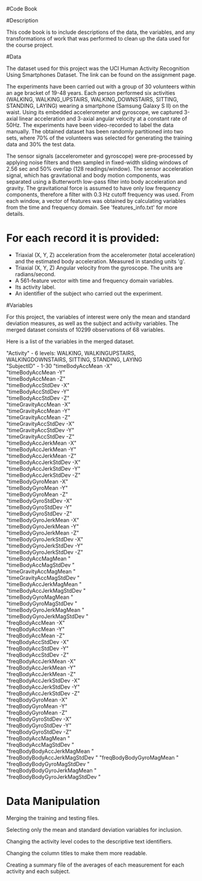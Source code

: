 #Code Book

#Description

This code book is to include descriptions of the data, the variables, and any transformations of work that was performed to clean up the data used for the course project.

#Data

The dataset used for this project was the UCI Human Activity Recognition Using Smartphones Dataset.  The link can be found on the assignment page.

The experiments have been carried out with a group of 30 volunteers within an age bracket of 19-48 years. Each person performed six activities (WALKING, WALKING_UPSTAIRS, WALKING_DOWNSTAIRS, SITTING, STANDING, LAYING) wearing a smartphone (Samsung Galaxy S II) on the waist. Using its embedded accelerometer and gyroscope, we captured 3-axial linear acceleration and 3-axial angular velocity at a constant rate of 50Hz. The experiments have been video-recorded to label the data manually. The obtained dataset has been randomly partitioned into two sets, where 70% of the volunteers was selected for generating the training data and 30% the test data. 

The sensor signals (accelerometer and gyroscope) were pre-processed by applying noise filters and then sampled in fixed-width sliding windows of 2.56 sec and 50% overlap (128 readings/window). The sensor acceleration signal, which has gravitational and body motion components, was separated using a Butterworth low-pass filter into body acceleration and gravity. The gravitational force is assumed to have only low frequency components, therefore a filter with 0.3 Hz cutoff frequency was used. From each window, a vector of features was obtained by calculating variables from the time and frequency domain. See 'features_info.txt' for more details. 

For each record it is provided:
======================================

- Triaxial (X, Y, Z) acceleration from the accelerometer (total acceleration) and the estimated body acceleration.  Measured in standing units 'g'.
- Triaxial (X, Y, Z) Angular velocity from the gyroscope.   The units are radians/second.
- A 561-feature vector with time and frequency domain variables. 
- Its activity label. 
- An identifier of the subject who carried out the experiment.

#Variables

For this project, the variables of interest were only the mean and standard deviation measures, as well as the subject and activity variables.  The merged dataset consists of 10299 observations of 68 variables.

Here is a list of the variables in the merged dataset.
                    
"Activity" - 6 levels:  WALKING, WALKINGUPSTAIRS, WALKINGDOWNSTAIRS, SITTING, STANDING, LAYING    
"SubjectID" - 1-30
"timeBodyAccMean -X"          
"timeBodyAccMean -Y"            
"timeBodyAccMean -Z"             
"timeBodyAccStdDev -X"          
"timeBodyAccStdDev -Y"           
"timeBodyAccStdDev -Z"          
"timeGravityAccMean -X"          
"timeGravityAccMean -Y"         
"timeGravityAccMean -Z"          
"timeGravityAccStdDev -X"       
"timeGravityAccStdDev -Y"        
"timeGravityAccStdDev -Z"       
"timeBodyAccJerkMean -X"         
"timeBodyAccJerkMean -Y"        
"timeBodyAccJerkMean -Z"         
"timeBodyAccJerkStdDev -X"      
"timeBodyAccJerkStdDev -Y"       
"timeBodyAccJerkStdDev -Z"      
"timeBodyGyroMean -X"            
"timeBodyGyroMean -Y"           
"timeBodyGyroMean -Z"            
"timeBodyGyroStdDev -X"         
"timeBodyGyroStdDev -Y"          
"timeBodyGyroStdDev -Z"         
"timeBodyGyroJerkMean -X"        
"timeBodyGyroJerkMean -Y"       
"timeBodyGyroJerkMean -Z"        
"timeBodyGyroJerkStdDev -X"     
"timeBodyGyroJerkStdDev -Y"      
"timeBodyGyroJerkStdDev -Z"     
"timeBodyAccMagMean "            
"timeBodyAccMagStdDev "         
"timeGravityAccMagMean "         
"timeGravityAccMagStdDev "      
"timeBodyAccJerkMagMean "        
"timeBodyAccJerkMagStdDev "     
"timeBodyGyroMagMean "           
"timeBodyGyroMagStdDev "        
"timeBodyGyroJerkMagMean "       
"timeBodyGyroJerkMagStdDev "    
"freqBodyAccMean -X"             
"freqBodyAccMean -Y"            
"freqBodyAccMean -Z"             
"freqBodyAccStdDev -X"          
"freqBodyAccStdDev -Y"           
"freqBodyAccStdDev -Z"          
"freqBodyAccJerkMean -X"         
"freqBodyAccJerkMean -Y"        
"freqBodyAccJerkMean -Z"         
"freqBodyAccJerkStdDev -X"      
"freqBodyAccJerkStdDev -Y"       
"freqBodyAccJerkStdDev -Z"      
"freqBodyGyroMean -X"            
"freqBodyGyroMean -Y"           
"freqBodyGyroMean -Z"           
"freqBodyGyroStdDev -X"         
"freqBodyGyroStdDev -Y"          
"freqBodyGyroStdDev -Z"         
"freqBodyAccMagMean "            
"freqBodyAccMagStdDev "         
"freqBodyBodyAccJerkMagMean "    
"freqBodyBodyAccJerkMagStdDev " 
"freqBodyBodyGyroMagMean "       
"freqBodyBodyGyroMagStdDev "    
"freqBodyBodyGyroJerkMagMean "   
"freqBodyBodyGyroJerkMagStdDev "

# Data Manipulation

Merging the training and testing files.

Selecting only the mean and standard deviation variables for inclusion.

Changing the activity level codes to the descriptive text identifiers.

Changing the column titles to make them more readable.

Creating a summary file of the averages of each measurement for each activity and each subject.
